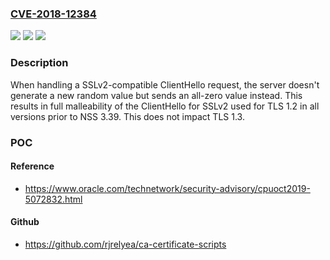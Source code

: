 ### [CVE-2018-12384](https://cve.mitre.org/cgi-bin/cvename.cgi?name=CVE-2018-12384)
![](https://img.shields.io/static/v1?label=Product&message=Network%20Security%20Services%20(NSS)&color=blue)
![](https://img.shields.io/static/v1?label=Version&message=All%20versions%20prior%20to%20NSS%203.39%20&color=brightgreen)
![](https://img.shields.io/static/v1?label=Vulnerability&message=Use%20of%20Insufficiently%20Random%20Values&color=brightgreen)

### Description

When handling a SSLv2-compatible ClientHello request, the server doesn't generate a new random value but sends an all-zero value instead. This results in full malleability of the ClientHello for SSLv2 used for TLS 1.2 in all versions prior to NSS 3.39. This does not impact TLS 1.3.

### POC

#### Reference
- https://www.oracle.com/technetwork/security-advisory/cpuoct2019-5072832.html

#### Github
- https://github.com/rjrelyea/ca-certificate-scripts

